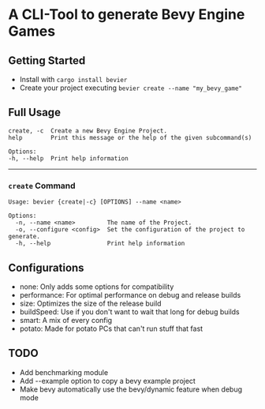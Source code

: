 # A CLI-Tool to generate Bevy Engine Games

## Getting Started
- Install with `cargo install bevier`
- Create your project executing `bevier create --name "my_bevy_game"`

## Full Usage
````text
create, -c  Create a new Bevy Engine Project.
help        Print this message or the help of the given subcommand(s)

Options:
-h, --help  Print help information
````
***

### ``create`` Command
````text
Usage: bevier {create|-c} [OPTIONS] --name <name>

Options:
  -n, --name <name>         The name of the Project.
  -o, --configure <config>  Set the configuration of the project to generate.
  -h, --help                Print help information
````

## Configurations
- none: Only adds some options for compatibility
- performance: For optimal performance on debug and release builds
- size: Optimizes the size of the release build
- buildSpeed: Use if you don't want to wait that long for debug builds
- smart: A mix of every config
- potato: Made for potato PCs that can't run stuff that fast

## TODO
- Add benchmarking module
- Add --example option to copy a bevy example project
- Make bevy automatically use the bevy/dynamic feature when debug mode